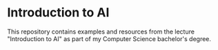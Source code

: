 # Introduction to AI

This repository contains examples and resources from the lecture "Introduction to AI" as part of my Computer Science bachelor's degree.
